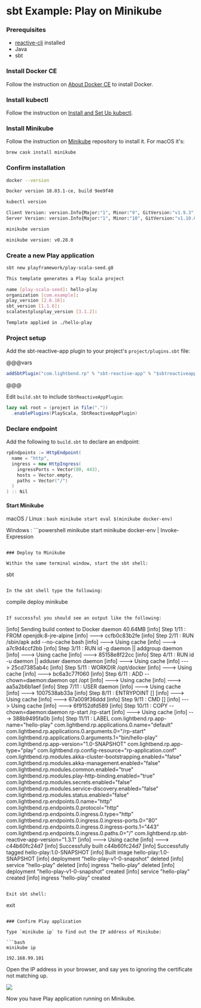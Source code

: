 # sbt Example: Play on Minikube

### Prerequisites

* [reactive-cli](../setup/cli-installation.html) installed
* Java
* sbt

### Install Docker CE

Follow the instruction on [About Docker CE][docker-ce] to install Docker.

### Install kubectl

Follow the instruction on [Install and Set Up kubectl][install-kubectl].

### Install Minikube

Follow the instruction on [Minikube][minikube] repository to install it. For macOS it's:

```bash
brew cask install minikube
```

### Confirm installation

```bash
docker --version

Docker version 18.03.1-ce, build 9ee9f40

kubectl version

Client Version: version.Info{Major:"1", Minor:"9", GitVersion:"v1.9.3", GitCommit:"d2835416544f298c919e2ead3be3d0864b52323b", GitTreeState:"clean", BuildDate:"2018-02-09T21:51:54Z", GoVersion:"go1.9.4", Compiler:"gc", Platform:"darwin/amd64"}
Server Version: version.Info{Major:"1", Minor:"10", GitVersion:"v1.10.0", GitCommit:"fc32d2f3698e36b93322a3465f63a14e9f0eaead", GitTreeState:"clean", BuildDate:"2018-03-26T16:44:10Z", GoVersion:"go1.9.3", Compiler:"gc", Platform:"linux/amd64"}

minikube version

minikube version: v0.28.0
```

### Create a new Play application

```bash
sbt new playframework/play-scala-seed.g8

This template generates a Play Scala project

name [play-scala-seed]: hello-play
organization [com.example]:
play_version [2.6.16]:
sbt_version [1.1.6]:
scalatestplusplay_version [3.1.2]:

Template applied in ./hello-play
```

### Project setup

Add the sbt-reactive-app plugin to your project's `project/plugins.sbt` file:

@@@vars
```scala
addSbtPlugin("com.lightbend.rp" % "sbt-reactive-app" % "$sbtreactiveapp$")
```
@@@

Edit `build.sbt` to include `SbtReactiveAppPlugin`:

```scala
lazy val root = (project in file("."))
  .enablePlugins(PlayScala, SbtReactiveAppPlugin)
```

### Declare endpoint

Add the following to `build.sbt` to declare an endpoint:

```scala
rpEndpoints := HttpEndpoint(
  name = "http",
  ingress = new HttpIngress(
    ingressPorts = Vector(80, 443),
    hosts = Vector.empty,
    paths = Vector("/")
  )
) :: Nil
```

#### Start Minikube

macOS / Linux
:  ```bash
    minikube start
    eval $(minikube docker-env)
    ```

Windows
:  ```powershell
    minikube start
    minikube docker-env | Invoke-Expression
```

### Deploy to Minikube

Within the same terminal window, start the sbt shell:

```
sbt
```

In the sbt shell type the following:

```
compile
deploy minikube
```

If successful you should see an output like the following:

```
[info] Sending build context to Docker daemon  40.64MB
[info] Step 1/11 : FROM openjdk:8-jre-alpine
[info]  ---> ccfb0c83b2fe
[info] Step 2/11 : RUN /sbin/apk add --no-cache bash
[info]  ---> Using cache
[info]  ---> a7c9d4ccf2bb
[info] Step 3/11 : RUN id -g daemon || addgroup daemon
[info]  ---> Using cache
[info]  ---> 85158e8f22cc
[info] Step 4/11 : RUN id -u daemon || adduser daemon daemon
[info]  ---> Using cache
[info]  ---> 25cd7385ab4c
[info] Step 5/11 : WORKDIR /opt/docker
[info]  ---> Using cache
[info]  ---> bc6a3c77f060
[info] Step 6/11 : ADD --chown=daemon:daemon opt /opt
[info]  ---> Using cache
[info]  ---> aa5a2b6b1aef
[info] Step 7/11 : USER daemon
[info]  ---> Using cache
[info]  ---> 1007538ab33a
[info] Step 8/11 : ENTRYPOINT []
[info]  ---> Using cache
[info]  ---> 67a009f36ddd
[info] Step 9/11 : CMD []
[info]  ---> Using cache
[info]  ---> 6f9152dfd589
[info] Step 10/11 : COPY --chown=daemon:daemon rp-start /rp-start
[info]  ---> Using cache
[info]  ---> 388b9495fa0b
[info] Step 11/11 : LABEL com.lightbend.rp.app-name="hello-play" com.lightbend.rp.applications.0.name="default" com.lightbend.rp.applications.0.arguments.0="/rp-start" com.lightbend.rp.applications.0.arguments.1="bin/hello-play" com.lightbend.rp.app-version="1.0-SNAPSHOT" com.lightbend.rp.app-type="play" com.lightbend.rp.config-resource="rp-application.conf" com.lightbend.rp.modules.akka-cluster-bootstrapping.enabled="false" com.lightbend.rp.modules.akka-management.enabled="false" com.lightbend.rp.modules.common.enabled="true" com.lightbend.rp.modules.play-http-binding.enabled="true" com.lightbend.rp.modules.secrets.enabled="false" com.lightbend.rp.modules.service-discovery.enabled="false" com.lightbend.rp.modules.status.enabled="false" com.lightbend.rp.endpoints.0.name="http" com.lightbend.rp.endpoints.0.protocol="http" com.lightbend.rp.endpoints.0.ingress.0.type="http" com.lightbend.rp.endpoints.0.ingress.0.ingress-ports.0="80" com.lightbend.rp.endpoints.0.ingress.0.ingress-ports.1="443" com.lightbend.rp.endpoints.0.ingress.0.paths.0="/" com.lightbend.rp.sbt-reactive-app-version="1.3.1"
[info]  ---> Using cache
[info]  ---> c44b60fc24d7
[info] Successfully built c44b60fc24d7
[info] Successfully tagged hello-play:1.0-SNAPSHOT
[info] Built image hello-play:1.0-SNAPSHOT
[info] deployment "hello-play-v1-0-snapshot" deleted
[info] service "hello-play" deleted
[info] ingress "hello-play" deleted
[info] deployment "hello-play-v1-0-snapshot" created
[info] service "hello-play" created
[info] ingress "hello-play" created
```

Exit sbt shell:

```
exit
```

### Confirm Play application

Type `minikube ip` to find out the IP address of Minikube:

```bash
minikube ip

192.168.99.101
```

Open the IP address in your browser, and say yes to ignoring the certificate not matching up.

<img src="../files/welcome.png" class="small-12 float-center">

Now you have Play application running on Minikube.

  [minikube]: https://github.com/kubernetes/minikube
  [install-kubectl]: https://kubernetes.io/docs/tasks/tools/install-kubectl/
  [docker-ce]: https://docs.docker.com/install/
